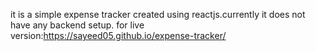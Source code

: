 it is a simple expense tracker created using reactjs.currently it does not have any backend setup.
for live version:https://sayeed05.github.io/expense-tracker/
